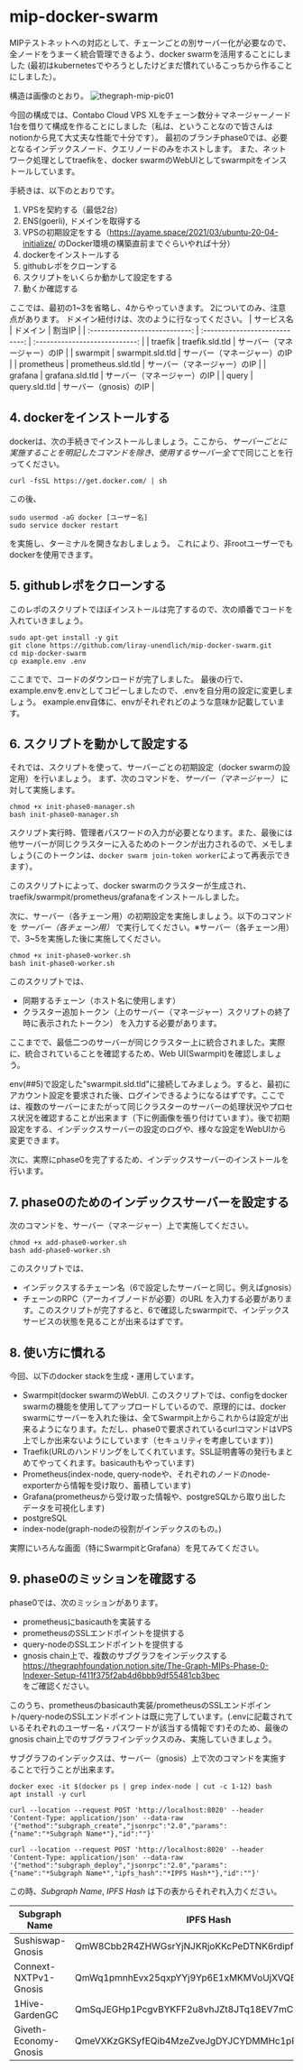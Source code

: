 # mip-docker-swarm
MIPテストネットへの対応として、チェーンごとの別サーバー化が必要なので、全ノードをうまーく統合管理できるよう、docker swarmを活用することにしました
(最初はkubernetesでやろうとしたけどまだ慣れているこっちから作ることにしました）。

構造は画像のとおり。
![thegraph-mip-pic01](https://user-images.githubusercontent.com/15893314/193045327-07b08c45-a31e-4640-a26a-a95fe28f9a4c.png)

今回の構成では、Contabo Cloud VPS XLをチェーン数分＋マネージャーノード1台を借りて構成を作ることにしました（私は、ということなので皆さんはnotionから見て大丈夫な性能で十分です）。
最初のブランチphase0では、必要となるインデックスノード、クエリノードのみをホストします。
また、ネットワーク処理としてtraefikを、docker swarmのWebUIとしてswarmpitをインストールしています。

手続きは、以下のとおりです。
1. VPSを契約する（最低2台）
1. ENS(goerli), ドメインを取得する
1. VPSの初期設定をする（https://ayame.space/2021/03/ubuntu-20-04-initialize/ のDocker環境の構築直前までぐらいやれば十分）
1. dockerをインストールする
1. githubレポをクローンする
1. スクリプトをいくらか動かして設定をする
1. 動くか確認する

ここでは、最初の1~3を省略し、4からやっていきます。
2についてのみ、注意点があります。
ドメイン紐付けは、次のように行なってください。
| サービス名 | ドメイン | 割当IP |
| :----------------------------: | :----------------------------: | :----------------------------: |
| traefik | traefik.sld.tld | サーバー（マネージャー）のIP |
| swarmpit | swarmpit.sld.tld | サーバー（マネージャー）のIP |
| prometheus | prometheus.sld.tld | サーバー（マネージャー）のIP |
| grafana | grafana.sld.tld | サーバー（マネージャー）のIP |
| query | query.sld.tld | サーバー（gnosis）のIP |

## 4. dockerをインストールする
dockerは、次の手続きでインストールしましょう。ここから、*サーバーごとに実施することを明記したコマンドを除き、使用するサーバー全て*で同じことを行ってください。
```
curl -fsSL https://get.docker.com/ | sh
```
この後、
```
sudo usermod -aG docker [ユーザー名]
sudo service docker restart
```
を実施し、ターミナルを開きなおしましょう。
これにより、非rootユーザーでもdockerを使用できます。

## 5. githubレポをクローンする
このレポのスクリプトでほぼインストールは完了するので、次の順番でコードを入れていきましょう。
```
sudo apt-get install -y git
git clone https://github.com/liray-unendlich/mip-docker-swarm.git
cd mip-docker-swarm
cp example.env .env
```
ここまでで、コードのダウンロードが完了しました。
最後の行で、example.envを.envとしてコピーしましたので、.envを自分用の設定に変更しましょう。
example.env自体に、envがそれぞれどのような意味か記載しています。

## 6. スクリプトを動かして設定する
それでは、スクリプトを使って、サーバーごとの初期設定（docker swarmの設定用）を行いましょう。
まず、次のコマンドを、_サーバー（マネージャー）_ に対して実施します。
```
chmod +x init-phase0-manager.sh
bash init-phase0-manager.sh
```
スクリプト実行時、管理者パスワードの入力が必要となります。また、最後には他サーバーが同じクラスターに入るためのトークンが出力されるので、メモしましょう(このトークンは、`docker swarm join-token worker`によって再表示できます）。

このスクリプトによって、docker swarmのクラスターが生成され、traefik/swarmpit/prometheus/grafanaをインストールしました。

次に、サーバー（各チェーン用）の初期設定を実施しましょう。以下のコマンドを _サーバー（各チェーン用）_ で実行してください。※サーバー（各チェーン用）で、3~5を実施した後に実施してください。
```
chmod +x init-phase0-worker.sh
bash init-phase0-worker.sh
```
このスクリプトでは、
- 同期するチェーン（ホスト名に使用します）
- クラスター追加トークン（上のサーバー（マネージャー）スクリプトの終了時に表示されたトークン）
を入力する必要があります。

ここまでで、最低二つのサーバーが同じクラスター上に統合されました。実際に、統合されていることを確認するため、Web UI(Swarmpit)を確認しましょう。

env(##5)で設定した"swarmpit.sld.tld"に接続してみましょう。すると、最初にアカウント設定を要求された後、ログインできるようになるはずです。ここでは、複数のサーバーにまたがって同じクラスターのサーバーの処理状況やプロセス状況を確認することが出来ます（下に例画像を張り付けています）。後で初期設定をする、インデックスサーバーの設定のログや、様々な設定をWebUIから変更できます。

次に、実際にphase0を完了するため、インデックスサーバーのインストールを行います。

## 7. phase0のためのインデックスサーバーを設定する
次のコマンドを、サーバー（マネージャー）上で実施してください。
```
chmod +x add-phase0-worker.sh
bash add-phase0-worker.sh
```
このスクリプトでは、
- インデックスするチェーン名（6で設定したサーバーと同じ。例えばgnosis）
- チェーンのRPC（アーカイブノードが必要）のURL
を入力する必要があります。このスクリプトが完了すると、6で確認したswarmpitで、インデックスサービスの状態を見ることが出来るはずです。

## 8. 使い方に慣れる
今回、以下のdocker stackを生成・運用しています。
- Swarmpit(docker swarmのWebUI. このスクリプトでは、configをdocker swarmの機能を使用してアップロードしているので、原理的には、docker swarmにサーバーを入れた後は、全てSwarmpit上からこれからは設定が出来るようになります。ただし、phase0で要求されているcurlコマンドはVPS上でしか出来ないようにしています（セキュリティを考慮しています）)
- Traefik(URLのハンドリングをしてくれています。SSL証明書等の発行もまとめてやってくれます。basicauthもやっています)
- Prometheus(index-node, query-nodeや、それぞれのノードのnode-exporterから情報を受け取り、蓄積しています)
- Grafana(prometheusから受け取った情報や、postgreSQLから取り出したデータを可視化します)
- postgreSQL
- index-node(graph-nodeの役割がインデックスのもの。)

実際にいろんな画面（特にSwarmpitとGrafana）を見てみてください。

## 9. phase0のミッションを確認する
phase0では、次のミッションがあります。
- prometheusにbasicauthを実装する
- prometheusのSSLエンドポイントを提供する
- query-nodeのSSLエンドポイントを提供する
- gnosis chain上で、複数のサブグラフをインデックスする
https://thegraphfoundation.notion.site/The-Graph-MIPs-Phase-0-Indexer-Setup-f411f375f2ab4d6bbb9df55481cb3bec <br>
をご確認ください。

このうち、prometheusのbasicauth実装/prometheusのSSLエンドポイント/query-nodeのSSLエンドポイントは既に完了しています。(.envに記載されているそれぞれのユーザー名・パスワードが該当する情報です)そのため、最後のgnosis chain上でのサブグラフインデックスのみ、実施していきましょう。

サブグラフのインデックスは、サーバー（gnosis）上で次のコマンドを実施することで行うことが出来ます。
```
docker exec -it $(docker ps | grep index-node | cut -c 1-12) bash
apt install -y curl
```
```
curl --location --request POST 'http://localhost:8020' --header 'Content-Type: application/json' --data-raw '{"method":"subgraph_create","jsonrpc":"2.0","params":{"name":"*Subgraph Name*"},"id":""}'
```
```
curl --location --request POST 'http://localhost:8020' --header 'Content-Type: application/json' --data-raw '{"method":"subgraph_deploy","jsonrpc":"2.0","params":{"name":"*Subgraph Name*","ipfs_hash":"*IPFS Hash*"},"id":""}'
```
この時、*Subgraph Name*, *IPFS Hash* は下の表からそれぞれ入力ください。

| Subgraph Name | IPFS Hash |
| --- | --- |
| Sushiswap-Gnosis | QmW8Cbb2R4ZHWGsrYjNJKRjoKKcPeDTNK6rdipfQQaAhd6 |
| Connext-NXTPv1-Gnosis | QmWq1pmnhEvx25qxpYYj9Yp6E1xMKMVoUjXVQBxUJmreSe |
| 1Hive-GardenGC | QmSqJEGHp1PcgvBYKFF2u8vhJZt8JTq18EV7mCuuZZiutX |
| Giveth-Economy-Gnosis | QmeVXKzGKSyfEQib4MzeZveJgDYJCYDMMHc1pPevWeSbsq |
